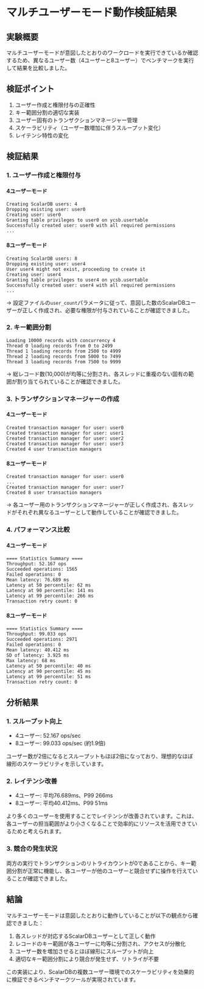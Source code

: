 # マルチユーザーモード動作検証結果

## 実験概要

マルチユーザーモードが意図したとおりのワークロードを実行できているか確認するため、異なるユーザー数（4ユーザーと8ユーザー）でベンチマークを実行して結果を比較しました。

## 検証ポイント

1. ユーザー作成と権限付与の正確性
2. キー範囲分割の適切な実装
3. ユーザー固有のトランザクションマネージャー管理
4. スケーラビリティ（ユーザー数増加に伴うスループット変化）
5. レイテンシ特性の変化

## 検証結果

### 1. ユーザー作成と権限付与

#### 4ユーザーモード
```
Creating ScalarDB users: 4
Dropping existing user: user0
Creating user: user0
Granting table privileges to user0 on ycsb.usertable
Successfully created user: user0 with all required permissions
...
```

#### 8ユーザーモード
```
Creating ScalarDB users: 8
Dropping existing user: user4
User user4 might not exist, proceeding to create it
Creating user: user4
Granting table privileges to user4 on ycsb.usertable
Successfully created user: user4 with all required permissions
...
```

→ 設定ファイルの`user_count`パラメータに従って、意図した数のScalarDBユーザーが正しく作成され、必要な権限が付与されていることが確認できました。

### 2. キー範囲分割

```
Loading 10000 records with concurrency 4
Thread 0 loading records from 0 to 2499
Thread 1 loading records from 2500 to 4999
Thread 2 loading records from 5000 to 7499
Thread 3 loading records from 7500 to 9999
```

→ 総レコード数(10,000)が均等に分割され、各スレッドに重複のない固有の範囲が割り当てられていることが確認できました。

### 3. トランザクションマネージャーの作成

#### 4ユーザーモード
```
Created transaction manager for user: user0
Created transaction manager for user: user1
Created transaction manager for user: user2
Created transaction manager for user: user3
Created 4 user transaction managers
```

#### 8ユーザーモード
```
Created transaction manager for user: user0
...
Created transaction manager for user: user7
Created 8 user transaction managers
```

→ 各ユーザー用のトランザクションマネージャーが正しく作成され、各スレッドがそれぞれ異なるユーザーとして動作していることが確認できました。

### 4. パフォーマンス比較

#### 4ユーザーモード
```
==== Statistics Summary ====
Throughput: 52.167 ops
Succeeded operations: 1565
Failed operations: 0
Mean latency: 76.689 ms
Latency at 50 percentile: 62 ms
Latency at 90 percentile: 141 ms
Latency at 99 percentile: 266 ms
Transaction retry count: 0
```

#### 8ユーザーモード
```
==== Statistics Summary ====
Throughput: 99.033 ops
Succeeded operations: 2971
Failed operations: 0
Mean latency: 40.412 ms
SD of latency: 3.925 ms
Max latency: 68 ms
Latency at 50 percentile: 40 ms
Latency at 90 percentile: 45 ms
Latency at 99 percentile: 51 ms
Transaction retry count: 0
```

## 分析結果

### 1. スループット向上
- 4ユーザー: 52.167 ops/sec
- 8ユーザー: 99.033 ops/sec (約1.9倍)
   
ユーザー数が2倍になるとスループットもほぼ2倍になっており、理想的なほぼ線形のスケーラビリティを示しています。

### 2. レイテンシ改善
- 4ユーザー: 平均76.689ms、P99 266ms
- 8ユーザー: 平均40.412ms、P99 51ms
   
より多くのユーザーを使用することでレイテンシが改善されています。これは、各ユーザーの担当範囲がより小さくなることで効率的にリソースを活用できているためと考えられます。

### 3. 競合の発生状況
両方の実行でトランザクションのリトライカウントが0であることから、キー範囲分割が正常に機能し、各ユーザーが他のユーザーと競合せずに操作を行えていることが確認できました。

## 結論

マルチユーザーモードは意図したとおりに動作していることが以下の観点から確認できました：

1. 各スレッドが対応するScalarDBユーザーとして正しく動作
2. レコードのキー範囲が各ユーザーに均等に分割され、アクセスが分散化
3. ユーザー数を増加させるとほぼ線形にスループットが向上
4. 適切なキー範囲分割により競合が発生せず、リトライが不要

この実装により、ScalarDBの複数ユーザー環境でのスケーラビリティを効果的に検証できるベンチマークツールが実現されています。

